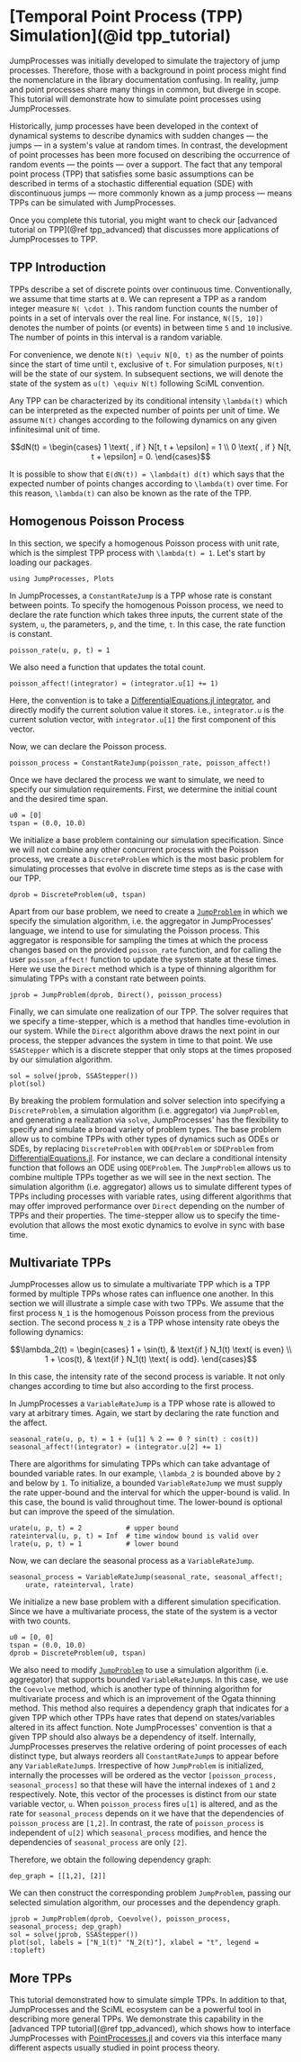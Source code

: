 # [Temporal Point Process (TPP) Simulation](@id tpp_tutorial)

JumpProcesses was initially developed to simulate the trajectory of jump
processes. Therefore, those with a background in point process might find
the nomenclature in the library documentation confusing. In reality, jump
and point processes share many things in common, but diverge in scope.
This tutorial will demonstrate how to simulate point processes using
JumpProcesses.

Historically, jump processes have been developed in the context of dynamical
systems to describe dynamics with sudden changes — the jumps — in a system's
value at random times. In contrast, the development of point processes has been
more focused on describing the occurrence of random events — the points — over
a support. The fact that any temporal point process (TPP) that satisfies some
basic assumptions can be described in terms of a stochastic differential
equation (SDE) with discontinuous jumps — more commonly known as a jump process
— means TPPs can be simulated with JumpProcesses.

Once you complete this tutorial, you might want to check our [advanced
tutorial on TPP](@ref tpp_advanced) that discusses more applications of
JumpProcesses to TPP.

## TPP Introduction

TPPs describe a set of discrete points over continuous time.
Conventionally, we assume that time starts at ``0``. We can represent
a TPP as a random integer measure ``N( \cdot )``. This random function
counts the number of points in a set of intervals over the real line. For
instance, ``N([5, 10])`` denotes the number of points (or events) in
between time ``5`` and ``10`` inclusive. The number of points in this
interval is a random variable.

For convenience, we denote ``N(t) \equiv N[0, t)`` as the number of points
since the start of time until ``t``, exclusive of ``t``. For simulation
purposes, ``N(t)`` will be the state of our system. In subsequent
sections, we will denote the state of the system as ``u(t) \equiv N(t)``
following SciML convention.

Any TPP can be characterized by its conditional intensity ``\lambda(t)``
which can be interpreted as the expected number of points per unit of
time. We assume ``N(t)`` changes according to the following dynamics on
any given infinitesimal unit of time.

```math
dN(t) = \begin{cases}
  1 \text{ , if } N[t, t + \epsilon] = 1 \\
  0 \text{ , if } N[t, t + \epsilon] = 0.
\end{cases}
```

It is possible to show that ``E(dN(t)) = \lambda(t) d(t)`` which
says that the expected number of points changes according to
``\lambda(t)`` over time. For this reason, ``\lambda(t)`` can also be
known as the rate of the TPP.

## Homogenous Poisson Process

In this section, we specify a homogenous Poisson process with unit rate,
which is the simplest TPP process with ``\lambda(t) = 1``. Let's start by
loading our packages.

```@example tpp-tutorial
using JumpProcesses, Plots
```

In JumpProcesses, a `ConstantRateJump` is a TPP whose rate is constant
between points. To specify the homogenous Poisson process, we need to
declare the rate function which takes three inputs, the current state of
the system, `u`, the parameters, `p`, and the time, `t`. In this case, the
rate function is constant.

```@example tpp-tutorial
poisson_rate(u, p, t) = 1
```

We also need a function that updates the total count.

```@example tpp-tutorial
poisson_affect!(integrator) = (integrator.u[1] += 1)
```

Here, the convention is to take a [DifferentialEquations.jl
integrator](https://docs.sciml.ai/DiffEqDocs/stable/basics/integrator/),
and directly modify the current solution value it stores. i.e.,
`integrator.u` is the current solution vector, with `integrator.u[1]` the
first component of this vector.

Now, we can declare the Poisson process.

```@example tpp-tutorial
poisson_process = ConstantRateJump(poisson_rate, poisson_affect!)
```

Once we have declared the process we want to simulate, we need to specify
our simulation requirements. First, we determine the initial count and the
desired time span.

```@example tpp-tutorial
u0 = [0]
tspan = (0.0, 10.0)
```

We initialize a base problem containing our simulation specification.
Since we will not combine any other concurrent process with the Poisson
process, we create a `DiscreteProblem` which is the most basic problem for
simulating processes that evolve in discrete time steps as is the case
with our TPP.

```@example tpp-tutorial
dprob = DiscreteProblem(u0, tspan)
```

Apart from our base problem, we need to create a [`JumpProblem`](@ref) in which
we specify the simulation algorithm, i.e. the aggregator in JumpProcesses'
language, we intend to use for simulating the Poisson process. This aggregator
is responsible for sampling the times at which the process changes based on the
provided `poisson_rate` function, and for calling the user `poisson_affect!`
function to update the system state at these times. Here we use the `Direct`
method which is a type of thinning algorithm for simulating TPPs with a constant
rate between points.

```@example tpp-tutorial
jprob = JumpProblem(dprob, Direct(), poisson_process)
```

Finally, we can simulate one realization of our TPP. The solver requires that we
specify a time-stepper, which is a method that handles time-evolution in our
system. While the `Direct` algorithm above draws the next point in our process,
the stepper advances the system in time to that point. We use `SSAStepper` which
is a discrete stepper that only stops at the times proposed by our simulation
algorithm.

```@example tpp-tutorial
sol = solve(jprob, SSAStepper())
plot(sol)
```

By breaking the problem formulation and solver selection into specifying a
`DiscreteProblem`, a simulation algorithm (i.e. aggregator) via `JumpProblem`,
and generating a realization via `solve`, JumpProcesses' has the flexibility to
specify and simulate a broad variety of problem types. The base problem allow us
to combine TPPs with other types of dynamics such as ODEs or SDEs, by replacing
`DiscreteProblem` with `ODEProblem` or `SDEProblem` from
[DifferentialEquations.jl](https://docs.sciml.ai/DiffEqDocs/stable/). For
instance, we can declare a conditional intensity function that follows an ODE
using `ODEProblem`. The `JumpProblem` allows us to combine multiple TPPs
together as we will see in the next section. The simulation algorithm (i.e.
aggregator) allows us to simulate different types of TPPs including processes
with variable rates, using different algorithms that may offer improved
performance over `Direct` depending on the number of TPPs and their properties.
The time-stepper allow us to specify the time-evolution that allows the most
exotic dynamics to evolve in sync with base time.

## Multivariate TPPs

JumpProcesses allow us to simulate a multivariate TPP which is a TPP formed
by multiple TPPs whose rates can influence one another. In this section we
will illustrate a simple case with two TPPs. We assume that the first
process ``N_1`` is the homogenous Poisson process from the previous
section. The second process ``N_2`` is a TPP whose intensity rate obeys
the following dynamics:

```math
\lambda_2(t) = \begin{cases}
  1 + \sin(t), & \text{if } N_1(t) \text{ is even} \\
  1 + \cos(t), & \text{if } N_1(t) \text{ is odd}.
\end{cases}
```

In this case, the intensity rate of the second process is variable. It not
only changes according to time but also according to the first process.

In JumpProcesses a `VariableRateJump` is a TPP whose rate is allowed to vary at
arbitrary times. Again, we start by declaring the rate function and the affect.

```@example tpp-tutorial
seasonal_rate(u, p, t) = 1 + (u[1] % 2 == 0 ? sin(t) : cos(t))
seasonal_affect!(integrator) = (integrator.u[2] += 1)
```

There are algorithms for simulating TPPs which can take
advantage of bounded variable rates. In our example, ``\lambda_2`` is
bounded above by ``2`` and below by ``1``. To initialize, a bounded
`VariableRateJump` we must supply the rate upper-bound and the
interval for which the upper-bound is valid. In this case, the bound is
valid throughout time. The lower-bound is optional but can improve the
speed of the simulation.

```@example tpp-tutorial
urate(u, p, t) = 2           # upper bound
rateinterval(u, p, t) = Inf  # time window bound is valid over
lrate(u, p, t) = 1           # lower bound
```

Now, we can declare the seasonal process as a `VariableRateJump`.

```@example tpp-tutorial
seasonal_process = VariableRateJump(seasonal_rate, seasonal_affect!;
    urate, rateinterval, lrate)
```

We initialize a new base problem with a different simulation
specification. Since we have a multivariate process, the state of the
system is a vector with two counts.

```@example tpp-tutorial
u0 = [0, 0]
tspan = (0.0, 10.0)
dprob = DiscreteProblem(u0, tspan)
```

We also need to modify [`JumpProblem`](@ref) to use a simulation algorithm (i.e.
aggregator) that supports bounded `VariableRateJump`s. In this case, we use the
`Coevolve` method, which is another type of thinning algorithm for multivariate
process and which is an improvement of the Ogata thinning method. This method
also requires a dependency graph that indicates for a given TPP which other TPPs
have rates that depend on states/variables altered in its affect function. Note
JumpProcesses' convention is that a given TPP should also always be a dependency
of itself. Internally, JumpProcesses preserves the relative ordering of point
processes of each distinct type, but always reorders all `ConstantRateJump`s to
appear before any `VariableRateJump`s. Irrespective of how `JumpProblem` is
initialized, internally the processes will be ordered as the vector
`[poisson_process, seasonal_process]` so that these will have the internal
indexes of `1` and `2` respectively. Note, this vector of the processes is
distinct from our state variable vector, `u`. When `poisson_process` fires
`u[1]` is altered, and as the rate for `seasonal_process` depends on it we have
that the dependencies of `poisson_process` are `[1,2]`. In contrast, the rate of
`poisson_process` is independent of `u[2]` which `seasonal_process` modifies,
and hence the dependencies of `seasonal_process` are only `[2]`.

Therefore, we obtain the following dependency graph:

```@example tpp-tutorial
dep_graph = [[1,2], [2]]
```

We can then construct the corresponding problem `JumpProblem`, passing our
selected simulation algorithm, our processes and
the dependency graph.

```@example tpp-tutorial
jprob = JumpProblem(dprob, Coevolve(), poisson_process, seasonal_process; dep_graph)
sol = solve(jprob, SSAStepper())
plot(sol, labels = ["N_1(t)" "N_2(t)"], xlabel = "t", legend = :topleft)
```

## More TPPs

This tutorial demonstrated how to simulate simple TPPs. In addition to that,
JumpProcesses and the SciML ecosystem can be a powerful tool in describing more
general TPPs. We demonstrate this capability in the [advanced TPP tutorial](@ref
tpp_advanced), which shows how to interface JumpProcesses with
[PointProcesses.jl](https://github.com/gdalle/PointProcesses.jl) and covers via
this interface many different aspects usually studied in point process theory.
